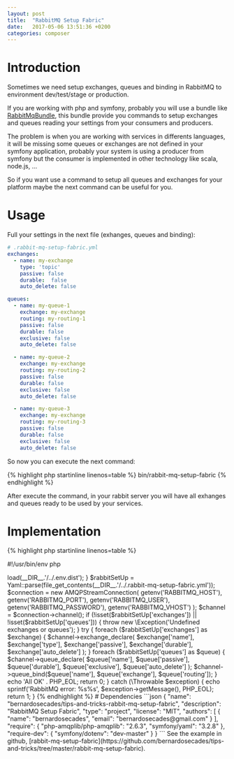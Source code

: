 ```yaml
---
layout: post
title:  "RabbitMQ Setup Fabric"
date:   2017-05-06 13:51:36 +0200
categories: composer
---
```


# Introduction

Sometimes we need setup exchanges, queues and binding in RabbitMQ to environment dev/test/stage or production.

If you are working with php and symfony, probably you will use a bundle like [RabbitMqBundle](https://github.com/php-amqplib/RabbitMqBundle), this
bundle provide you commands to setup exchanges and queues reading your settings from your consumers and producers.

The problem is when you are working with services in differents languages, it will be missing some queues or exchanges are not defined in your symfony application, probably your system is using a producer from symfony but
the consumer is implemented in other technology like scala, node.js, ...

So if you want use a command to setup all queues and exchanges for your platform maybe the next command can be useful for you.

# Usage

Full your settings in the next file (exhanges, queues and binding):

```yaml
# .rabbit-mq-setup-fabric.yml
exchanges:
  - name: my-exchange
    type: 'topic'
    passive: false
    durable:  false
    auto_delete: false

queues:
  - name: my-queue-1
    exchange: my-exchange
    routing: my-routing-1
    passive: false
    durable: false
    exclusive: false
    auto_delete: false

  - name: my-queue-2
    exchange: my-exchange
    routing: my-routing-2
    passive: false
    durable: false
    exclusive: false
    auto_delete: false

  - name: my-queue-3
    exchange: my-exchange
    routing: my-routing-3
    passive: false
    durable: false
    exclusive: false
    auto_delete: false
```

So now you can execute the next command:

{% highlight php startinline linenos=table %}
bin/rabbit-mq-setup-fabric
{% endhighlight %}

After execute the command, in your rabbit server you will have all exhanges and queues ready to be used
by your services.

# Implementation

{% highlight php startinline linenos=table %}

#!/usr/bin/env php
<?php

/** @var Composer\Autoload\ClassLoader $loader */
$loader = require __DIR__.'/../vendor/autoload.php';

use Symfony\Component\Yaml\Yaml;
use PhpAmqpLib\Connection\AMQPStreamConnection;

/*
 * By default: ennvironment 'dev'
 *
 * Examples:
 *
 * ./bin/rabbit-mq-setup-fabric
 * ./bin/rabbit-mq-setup-fabric -e=dev
 * ./bin/rabbit-mq-setup-fabric -e=prod
 */
$options = getopt("e::", []);
$environment = !isset($options['e']) ? 'dev': strtolower($options['e']);

if ('dev' === $environment) {
    $dotenv = new Symfony\Component\Dotenv\Dotenv();
    $dotenv->load(__DIR__.'/../.env.dist');
}

$rabbitSetUp = Yaml::parse(file_get_contents(__DIR__.'/../.rabbit-mq-setup-fabric.yml'));

$connection = new AMQPStreamConnection(
        getenv('RABBITMQ_HOST'),
        getenv('RABBITMQ_PORT'),
        getenv('RABBITMQ_USER'),
        getenv('RABBITMQ_PASSWORD'),
        getenv('RABBITMQ_VHOST')
);
$channel = $connection->channel();


if (!isset($rabbitSetUp['exchanges']) || !isset($rabbitSetUp['queues'])) {
    throw new \Exception('Undefined exchanges or queues');
}

try {

    foreach ($rabbitSetUp['exchanges'] as $exchange) {
        $channel->exchange_declare(
            $exchange['name'],
            $exchange['type'],
            $exchange['passive'],
            $exchange['durable'],
            $exchange['auto_delete']
        );
    }

    foreach ($rabbitSetUp['queues'] as $queue) {
        $channel->queue_declare(
            $queue['name'],
            $queue['passive'],
            $queue['durable'],
            $queue['exclusive'],
            $queue['auto_delete']
        );

        $channel->queue_bind($queue['name'], $queue['exchange'], $queue['routing']);
    }

    echo 'All OK' . PHP_EOL;
    return 0;

} catch (\Throwable $exception) {
    echo sprintf('RabbitMQ error: %s%s', $exception->getMessage(), PHP_EOL);
    return 1;
}
{% endhighlight %}

# Dependencies

```json
{
  "name": "bernardosecades/tips-and-tricks-rabbit-mq-setup-fabric",
  "description": "RabbitMQ Setup Fabric",
  "type": "project",
  "license": "MIT",
  "authors": [
    {
      "name": "bernardosecades",
      "email": "bernardosecades@gmail.com"
    }
  ],
  "require": {
    "php-amqplib/php-amqplib": "2.6.3",
    "symfony/yaml": "3.2.8"
  },
  "require-dev": {
    "symfony/dotenv": "dev-master"
  }
}
```

See the example in github, [rabbit-mq-setup-fabric](https://github.com/bernardosecades/tips-and-tricks/tree/master/rabbit-mq-setup-fabric).